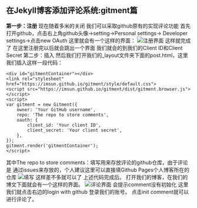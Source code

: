 在Jekyll博客添加评论系统:gitment篇
------------------------

**第一步：注册**
现在随着多米的关闭
我们可以采取github原有的实现评论功能
首先
打开github，点击右上角github头像->setting->Personal settings-> Developer settings->点击new OAuth 
这里就会有一个这样的界面：
![注册界面](http://img.blog.csdn.net/20171019130726375?watermark/2/text/aHR0cDovL2Jsb2cuY3Nkbi5uZXQvS3VhbmdxaXU=/font/5a6L5L2T/fontsize/400/fill/I0JBQkFCMA==/dissolve/70/gravity/SouthEast)
这样就完成了
在这里注册完以后就会跳出一个界面
我们就会的到我们的Client ID和Client Secret
第二步：插入
然后我们打开我们的_layout文件夹下面的post.html，这里我们插入这样一段代码：

```
<div id="gitmentContainer"></div>
<link rel="stylesheet" href="https://imsun.github.io/gitment/style/default.css">
<script src="https://imsun.github.io/gitment/dist/gitment.browser.js"></script>
<script>
var gitment = new Gitment({
    owner: 'Your GitHub username',
    repo: 'The repo to store comments',
    oauth: {
        client_id: 'Your client ID',
        client_secret: 'Your client secret',
    },
});
gitment.render('gitmentContainer');
</script>
```
其中The repo to store comments：填写用来存放评论的github仓库，由于评论是 通过issues来存放的，个人建议这里可以直接填Github Pages个人博客所在的仓库
![填写](http://img.blog.csdn.net/20171019131157188?watermark/2/text/aHR0cDovL2Jsb2cuY3Nkbi5uZXQvS3VhbmdxaXU=/font/5a6L5L2T/fontsize/400/fill/I0JBQkFCMA==/dissolve/70/gravity/SouthEast)
这样差不多就可以了
上述代码完成后。
打开我们的博客，在我们的博文下面就会有一个这样的界面。
![评论界面](http://img.blog.csdn.net/20171019131431230?watermark/2/text/aHR0cDovL2Jsb2cuY3Nkbi5uZXQvS3VhbmdxaXU=/font/5a6L5L2T/fontsize/400/fill/I0JBQkFCMA==/dissolve/70/gravity/SouthEast)
会提示comment没有初始化
这里我们就点击右边的login with github
登录我们的账号。
点击init comment就可以进行评论了。
